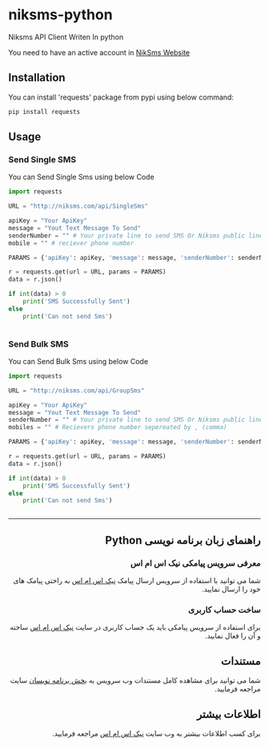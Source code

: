 # niksms-python
<p>Niksms API Client Writen In python</p>

<p>You need to have an active account in <a target='_blank' href='https://niksms.com'>NikSms Website</a></p>

## Installation
<p>You can install 'requests' package from pypi using  below command:</p>

```python
pip install requests
```
## Usage

### Send Single SMS
<p>You can Send Single Sms using below Code</p>

```python
import requests 

URL = "http://niksms.com/api/SingleSms"

apiKey = "Your ApiKey"
message = "Yout Text Message To Send"
senderNumber = "" # Your private line to send SMS Or Niksms public lines
mobile = "" # reciever phone number

PARAMS = {'apiKey': apiKey, 'message': message, 'senderNumber': senderNumber, 'mobile':mobile} 

r = requests.get(url = URL, params = PARAMS) 
data = r.json() 

if int(data) > 0
    print('SMS Successfully Sent')
else
    print('Can not send Sms')



```


### Send Bulk SMS
<p>You can Send Bulk Sms using below Code</p>

```python
import requests 

URL = "http://niksms.com/api/GroupSms"

apiKey = "Your ApiKey"
message = "Yout Text Message To Send"
senderNumber = "" # Your private line to send SMS Or Niksms public lines
mobiles = "" # Recievers phone number sepereated by , (comma)

PARAMS = {'apiKey': apiKey, 'message': message, 'senderNumber': senderNumber, 'mobiles': mobiles} 

r = requests.get(url = URL, params = PARAMS) 
data = r.json() 

if int(data) > 0
    print('SMS Successfully Sent')
else
    print('Can not send Sms')



```

<hr/>

<div dir='rtl'>

## راهنمای زبان برنامه نویسی Python

### معرفی سرویس پیامکی نیک اس ام اس
<p>شما می توانید با استفاده از سرویس ارسال پیامک <a target='_blank' href='https://niksms.com'>نیک اس ام اس</a> به راختی پیامک های خود را ارسال نمایید.</p>

### ساخت حساب کاربری
<p>برای استفاده از سرویس پیامکی باید یک جساب کاربری در سایت <a target='_blank' href='https://niksms.com/fa/main/register'>نیک اس ام اس</a> ساخته و آن را فعال نمایید.</p>

## مستندات
شما می توانید برای مشاهده کامل مستندات وب سرویس به <a target='_blank' href='https://niksms.com/fa/documentation'>بخش برنامه نویسان</a> سایت مراجعه فرمایید.

## اطلاعات بیشتر
برای کسب اطلاعات بیشتر به وب سایت <a target='_blank' href='https://niksms.com'>نیک اس ام اس</a> مراجعه فرمایید.
</div>


